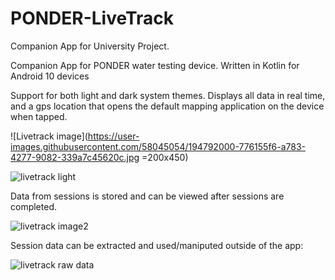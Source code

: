 # PONDER-LiveTrack
Companion App for University Project.

Companion App for PONDER water testing device. Written in Kotlin for Android 10 devices 

Support for both light and dark system themes.
Displays all data in real time, and a gps location that opens the default mapping application on the device when tapped.

![Livetrack image](https://user-images.githubusercontent.com/58045054/194792000-776155f6-a783-4277-9082-339a7c45620c.jpg =200x450) 

![livetrack light](https://user-images.githubusercontent.com/58045054/194792001-7730002b-379b-45b3-877f-84151e61ca7e.jpg)

Data from sessions is stored and can be viewed after sessions are completed.

![livetrack image2](https://user-images.githubusercontent.com/58045054/194792157-1f23095c-650e-4d10-94f1-38770c3d0643.jpg)

Session data can be extracted and used/maniputed outside of the app:

![livetrack raw data](https://user-images.githubusercontent.com/58045054/194792217-2f7b60be-70fb-436a-863f-eda2150eae8e.jpg)

